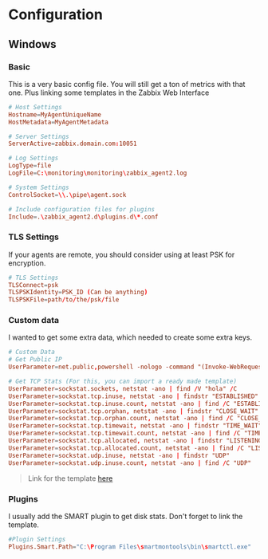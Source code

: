 # Configuration

## Windows

### Basic

This is a very basic config file. You will still get a ton of metrics with that one.
Plus linking some templates in the Zabbix Web Interface

```conf
# Host Settings
Hostname=MyAgentUniqueName
HostMetadata=MyAgentMetadata

# Server Settings
ServerActive=zabbix.domain.com:10051

# Log Settings
LogType=file
LogFile=C:\monitoring\monitoring\zabbix_agent2.log

# System Settings
ControlSocket=\\.\pipe\agent.sock

# Include configuration files for plugins
Include=.\zabbix_agent2.d\plugins.d\*.conf
```

### TLS Settings

If your agents are remote, you should consider using at least PSK for encryption.

```conf
# TLS Settings
TLSConnect=psk
TLSPSKIdentity=PSK_ID (Can be anything)
TLSPSKFile=path/to/the/psk/file
```

### Custom data

I wanted to get some extra data, which needed to create some extra keys.

```conf
# Custom Data
# Get Public IP
UserParameter=net.public,powershell -nologo -command "(Invoke-WebRequest https://ifconfig.io/ip -UseBasicParsing).Content.Trim()"

# Get TCP Stats (For this, you can import a ready made template)
UserParameter=sockstat.sockets, netstat -ano | find /V "hola" /C
UserParameter=sockstat.tcp.inuse, netstat -ano | findstr "ESTABLISHED"
UserParameter=sockstat.tcp.inuse.count, netstat -ano | find /C "ESTABLISHED"
UserParameter=sockstat.tcp.orphan, netstat -ano | findstr "CLOSE_WAIT"
UserParameter=sockstat.tcp.orphan.count, netstat -ano | find /C "CLOSE_WAIT"
UserParameter=sockstat.tcp.timewait, netstat -ano | findstr "TIME_WAIT"
UserParameter=sockstat.tcp.timewait.count, netstat -ano | find /C "TIME_WAIT"
UserParameter=sockstat.tcp.allocated, netstat -ano | findstr "LISTENING"
UserParameter=sockstat.tcp.allocated.count, netstat -ano | find /C "LISTENING"
UserParameter=sockstat.udp.inuse, netstat -ano | findstr "UDP"
UserParameter=sockstat.udp.inuse.count, netstat -ano | find /C "UDP"
```

> Link for the template [here](https://github.com/zabbix/community-templates/tree/main/Operating_Systems/Windows/template_tcp_udp_windows_connections/6.0)

### Plugins

I usually add the SMART plugin to get disk stats.
Don't forget to link the template.

```conf
#Plugin Settings
Plugins.Smart.Path="C:\Program Files\smartmontools\bin\smartctl.exe"
```
